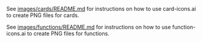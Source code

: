 See [images/cards/README.md](https://github.com/phetsims/function-builder/blob/master/images/cards/README.md) 
for instructions on how to use card-icons.ai to create PNG files for cards.

See [images/functions/README.md](https://github.com/phetsims/function-builder/blob/master/images/functions/README.md) 
for instructions on how to use function-icons.ai to create PNG files for functions.
